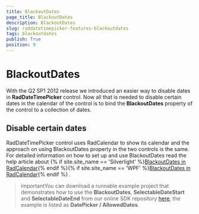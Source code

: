```yaml
---
title: BlackoutDates
page_title: BlackoutDates
description: BlackoutDates
slug: raddatetimepicker-features-blackoutdates
tags: blackoutdates
publish: True
position: 9
---
```


# BlackoutDates



With the Q2 SP1 2012 release we introduced an easier way to disable dates in __RadDateTimePicker__ control. Now all that is needed to disable certain dates in the calendar of the control  is to bind the __BlackoutDates__ property of the control to a collection of dates.

## Disable certain dates

RadDateTimePicker control uses RadCalendar to show its calendar and the approach on using BlackoutDates property in the two controls is the same. For detailed information on how to set up and use BlackoutDates read the help article about 
          {% if site.site_name == 'Silverlight' %}[BlackoutDates in RadCalendar](http://www.telerik.com/help/silverlight/radcalendar-features-blackoutdates.html){% endif %}{% if site.site_name == 'WPF' %}[BlackoutDates in RadCalendar](http://www.telerik.com/help/wpf/radcalendar-features-blackoutdates.html){% endif %}
        .

>importantYou can download a runnable example project that demonstrates how to use the __BlackoutDates__, __SelectableDateStart__ and __SelectableDateEnd__ from our online SDK repository
            [here](https://github.com/telerik/xaml-sdk), the example is listed as __DatePicker / AllowedDates__.
          
